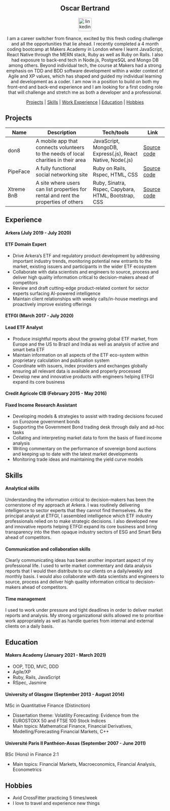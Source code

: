 <div align="center">

## Oscar Bertrand

<a href="https://www.linkedin.com/in/oscarbertrand/">
<img src="https://www.iconfinder.com/data/icons/free-social-icons/67/linkedin_circle_color-512.png" alt="linkedin" hspace="50" height="42" width="42"></a>

I am a career switcher from finance, excited by this fresh coding challenge and all the opportunities that lie ahead.
I recently completed a 4 month coding bootcamp at Makers Academy in London where I learnt JavaScript, React Native through the MERN stack, Ruby as well as Ruby on Rails. I also had exposure to back-end tech in Node.js, PostgreSQL and Mongo DB among others. Beyond individual tech, the course at Makers had a strong emphasis on TDD and BDD software development within a wider context of Agile and XP values, which has shaped and guided my individual learning and development as a coder.
I am now in a position to build on both my front-end and back-end experience and I am looking for a first coding role that will challenge and stretch me as both a developer and a professional.

[Projects](#Projects) | [Skills](#Skills) | [Work Experience](#Experience) | [Education](#Education) | [Hobbies](#Hobbies) 

</div>

## Projects

| Name                         | Description       | Tech/tools        | Link |
| ---------------------------- | ----------------- | ----------------- | ---
| don8 | A mobile app that connects volunteers to the needs of local charities in their area |	JavaScript, MongoDB, Express(.js), React Native, Node(.js) | [Source code](https://github.com/OscarB89/don8) |
| PipeFace | A fully functional social networking site |	Ruby on Rails, Rspec, HTML, CSS | [Source code](https://github.com/OscarB89/Pipeface) |
|Xtreme BnB	| A site where users can list properties for rental and rent the properties of others | Ruby, Sinatra, Rspec, Capybara, HTML, Bootstrap, CSS | [Source code](https://github.com/OscarB89/Xtreme_Prestige_Worldwide_BnB) |

## Experience

#### Arkera (July 2019 - July 2020)
#### ETF Domain Expert

- Drive Arkera’s ETF and regulatory product development by addressing important industry trends, monitoring potential new entrants to the market, existing issuers and participants in the wider ETF ecosystem
- Collaborate with data scientists and engineers to source, process and deliver high quality information critical to decision-makers ahead of competitors
- Review and draft cutting-edge product-related content for sector experts surfacing AI-powered intelligence
- Maintain client relationships with weekly calls/in-house meetings and proactively improve existing offerings

#### ETFGI (March 2017 - July 2020)
#### Lead ETF Analyst

- Produce insightful reports about the growing global ETF market, from Europe and the US to Brazil and India as well as analysis of active and smart beta ETF
- Maintain information on all aspects of the ETF eco-system within proprietary calculation and publication system
- Coordinate with issuers, index providers and exchanges globally ensuring all relevant data is available and properly processed
- Develop new and innovative products with engineers helping ETFGI expand its core business

#### Credit Agricole CIB (February 2015 - May 2016)
#### Fixed Income Research Assistant

- Developing models &amp; strategies to assist with trading decisions focused on Eurozone government bonds
- Supporting the Government Bond trading desk through daily and ad-hoc tasks
- Collating and interpreting market data to form the basis of fixed income analysis
- Writing commentary on the performance of sovereign bond auctions and keeping up to date with the latest market developments
- Monitoring trade ideas and maintaining the yield curve models

## Skills

#### Analytical skills

Understanding the information critical to decision-makers has been the cornerstone of my approach at Arkera. I was routinely delivering intelligence to sector experts that they cannot find themselves. As the principal analyst at ETFGI, I assembled intelligence which ETF industry professionals relied on to make strategic decisions. I also developed new and innovative reports helping ETFGI expand its core business and bring transparency into the then opaque industry sectors of ESG and Smart Beta ahead of competitors.

#### Communication and collaboration skills

Clearly communicating ideas has been another important aspect of my professional life. I used to write market commentary and data analysis reports that I would then distribute to our clients on a daily/weekly and monthly basis. I would also collaborate with data scientists and engineers to source, process and deliver high quality information critical to decision-makers ahead of competitors.

#### Time management

I used to work under pressure and tight deadlines in order to deliver market reports and analysis. My strong organizational skills allowed me to prioritise work appropriately as well as handle queries from internal and external clients on a daily basis.

## Education

#### Makers Academy (January 2021 - March 2021)

- OOP, TDD, MVC, DDD
- Agile/XP
- Ruby, Rails, JavaScript
- RSpec, Jasmine

#### University of Glasgow (September 2013 - August 2014)
MSc in Quantitative Finance (Distinction)

- Dissertation theme: Volatility Forecasting: Evidence from the EUROSTOXX 50 and FTSE 100 Stock Indices
- Main topics: Mathematical Finance, Financial Derivatives, Modelling/Forecasting Financial Markets, C++

#### Université Paris II Panthéon-Assas (September 2007 - June 2011)
BSc (Hons) in Finance 2:1

- Main topics: Financial Markets, Macroeconomics, Financial Analysis, Econometrics

## Hobbies

- Avid CrossFitter practicing 5 times/week
- I love to travel and experience new things
